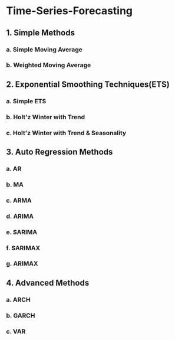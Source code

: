 # Time-Series-Forecasting
## 1. Simple Methods
### a. Simple Moving Average
### b. Weighted Moving Average
## 2. Exponential Smoothing Techniques(ETS)
### a. Simple ETS
### b. Holt'z Winter with Trend
### c. Holt'z Winter with Trend & Seasonality
## 3. Auto Regression Methods
### a. AR
### b. MA
### c. ARMA
### d. ARIMA
### e. SARIMA
### f. SARIMAX
### g. ARIMAX
## 4. Advanced Methods
### a.  ARCH
### b. GARCH
### c. VAR
